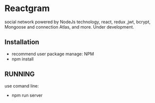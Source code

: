 # Reactgram
social network powered by NodeJs technology, react, redux ,jwt, bcrypt, Mongoose and connection Atlas, and more. Under development.

## Installation
- recommend user package manage: NPM
- npm install

## RUNNING
use comand line:
- npm run server